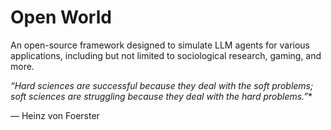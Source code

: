 # Open World

An open-source framework designed to simulate LLM agents for various applications, including but not limited to sociological research, gaming, and more.

*“Hard sciences are successful because they deal with the soft problems; soft sciences are struggling because they deal with the hard problems.”**

— Heinz von Foerster
